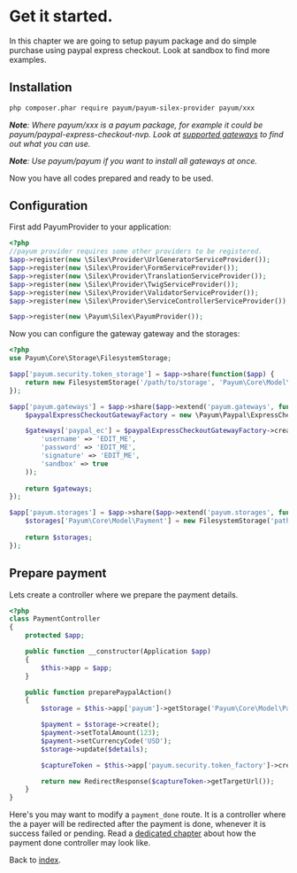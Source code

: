 # Get it started.

In this chapter we are going to setup payum package and do simple purchase using paypal express checkout. 
Look at sandbox to find more examples.

## Installation

```bash
php composer.phar require payum/payum-silex-provider payum/xxx
```

_**Note**: Where payum/xxx is a payum package, for example it could be payum/paypal-express-checkout-nvp. Look at [supported gateways](https://github.com/Payum/Core/blob/master/Resources/docs/supported-gateways.md) to find out what you can use._

_**Note**: Use payum/payum if you want to install all gateways at once._

Now you have all codes prepared and ready to be used.

## Configuration

First add PayumProvider to your application:

```php
<?php
//payum provider requires some other providers to be registered.
$app->register(new \Silex\Provider\UrlGeneratorServiceProvider());
$app->register(new \Silex\Provider\FormServiceProvider());
$app->register(new \Silex\Provider\TranslationServiceProvider());
$app->register(new \Silex\Provider\TwigServiceProvider());
$app->register(new \Silex\Provider\ValidatorServiceProvider());
$app->register(new \Silex\Provider\ServiceControllerServiceProvider());

$app->register(new \Payum\Silex\PayumProvider());
```

Now you can configure the gateway gateway and the storages:

```php
<?php
use Payum\Core\Storage\FilesystemStorage;

$app['payum.security.token_storage'] = $app->share(function($app) {
    return new FilesystemStorage('/path/to/storage', 'Payum\Core\Model\Token', 'hash'),
});

$app['payum.gateways'] = $app->share($app->extend('payum.gateways', function ($gateways) use ($app) {
    $paypalExpressCheckoutGatewayFactory = new \Payum\Paypal\ExpressCheckout\Nvp\PaypalExpressCheckoutGatewayFactory();

    $gateways['paypal_ec'] = $paypalExpressCheckoutGatewayFactory->create(array(
        'username' => 'EDIT_ME',
        'password' => 'EDIT_ME',
        'signature' => 'EDIT_ME',
        'sandbox' => true
    ));
    
    return $gateways;
});

$app['payum.storages'] = $app->share($app->extend('payum.storages', function ($storages) use ($app) {
    $storages['Payum\Core\Model\Payment'] = new FilesystemStorage('path/to/storage', 'Payum\Core\Model\Payment');
    
    return $storages;
});
```

## Prepare payment

Lets create a controller where we prepare the payment details.

```php
<?php
class PaymentController
{
    protected $app;

    public function __constructor(Application $app)
    {
        $this->app = $app;
    }

	public function preparePaypalAction()
	{
        $storage = $this->app['payum']->getStorage('Payum\Core\Model\Payment');

        $payment = $storage->create();
        $payment->setTotalAmount(123);
        $payment->setCurrencyCode('USD');
        $storage->update($details);

        $captureToken = $this->app['payum.security.token_factory']->createCaptureToken('paypal_ec', $payment, 'payment_done');

        return new RedirectResponse($captureToken->getTargetUrl());
	}
}
```

Here's you may want to modify a `payment_done` route. 
It is a controller where the a payer will be redirected after the payment is done, whenever it is success failed or pending. 
Read a [dedicated chapter](payment-done-controller.md) about how the payment done controller may look like.

Back to [index](index.md).